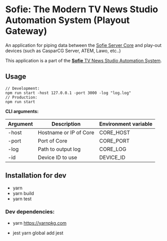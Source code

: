# Sofie: The Modern TV News Studio Automation System (Playout Gateway)
An application for piping data between the [Sofie Server Core](https://github.com/nrkno/tv-automation-server-core) and play-out devices (such as CasparCG Server, ATEM, Lawo, etc..)

This application is a part of the [**Sofie** TV News Studio Automation System](https://github.com/nrkno/Sofie-TV-automation/).


## Usage
```
// Development:
npm run start -host 127.0.0.1 -port 3000 -log "log.log"
// Production:
npm run start
```

**CLI arguments:**

| Argument  | Description | Environment variable |
| ------------- | ------------- | --- |
| -host  | Hostname or IP of Core  | CORE_HOST  |
| -port  | Port of Core   |  CORE_PORT |
| -log  | Path to output log |  CORE_LOG |
| -id   | Device ID to use | DEVICE_ID |

## Installation for dev

* yarn
* yarn build
* yarn test

### Dev dependencies:

* yarn
	https://yarnpkg.com

* jest
	yarn global add jest

